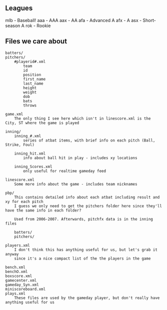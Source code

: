 Leagues
-------
mlb - Baseball!
aaa - AAA
aax - AA
afa - Advanced A
afx - A
asx - Short-season A
rok - Rookie

Files we care about
-------------------

	batters/
	pitchers/
		#playerid#.xml
			team
			id
			position
			first_name
			last_name
			height
			weight
			dob
			bats
			throws

	game.xml
		The only thing I see here which isn't in linescore.xml is the City, ST where the game is played

	inning/
		inning_#.xml
			series of atbat items, with brief info on each pitch (Ball, Strike, Foul)

		inning_hit.xml
			info about ball hit in play - includes xy locations

		inning_Scores.xml
			only useful for realtime gameday feed

	linescore.xml
		Some more info about the game - includes team nicknames

	pbp/
		This contains detailed info about each atbat including result and xy for each pitch
		I guess we only need to get the pitchers folder here since they'll have the same info in each folder?

		Used from 2006-2007. Afterwards, pitchfx data is in the inning files

		batters/
		pitchers/

	players.xml
		I don't think this has anything useful for us, but let's grab it anyway
		since it's a nice compact list of the the players in the game

	bench.xml
	benchO.xml
	boxscore.xml
	gamecenter.xml
	gameday_Syn.xml
	miniscoreboard.xml
	plays.xml
		These files are used by the gameday player, but don't really have anything useful for us	

